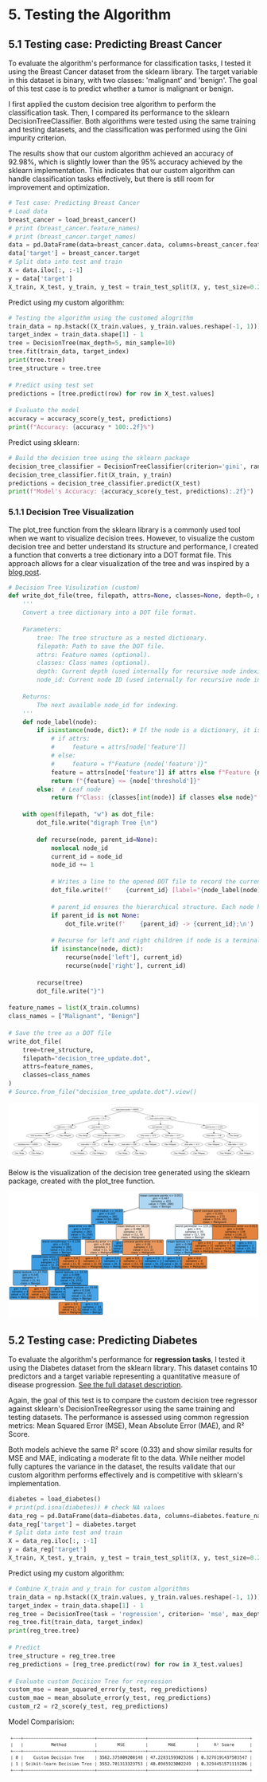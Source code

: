 # 5. Testing the Algorithm
## 5.1 Testing case: Predicting Breast Cancer
To evaluate the algorithm's performance for classification tasks, I tested it using the Breast Cancer dataset from the sklearn library. The target variable in this dataset is binary, with two classes: 'malignant' and 'benign'. The goal of this test case is to predict whether a tumor is malignant or benign.

I first applied the custom decision tree algorithm to perform the classification task. Then, I compared its performance to the sklearn DecisionTreeClassifier. Both algorithms were tested using the same training and testing datasets, and the classification was performed using the Gini impurity criterion.

The results show that our custom algorithm achieved an accuracy of 92.98%, which is slightly lower than the 95% accuracy achieved by the sklearn implementation. This indicates that our custom algorithm can handle classification tasks effectively, but there is still room for improvement and optimization.

```python
# Test case: Predicting Breast Cancer
# Load data
breast_cancer = load_breast_cancer()
# print (breast_cancer.feature_names)
# print (breast_cancer.target_names)
data = pd.DataFrame(data=breast_cancer.data, columns=breast_cancer.feature_names)
data['target'] = breast_cancer.target
# Split data into test and train
X = data.iloc[:, :-1]
y = data['target']
X_train, X_test, y_train, y_test = train_test_split(X, y, test_size=0.2, random_state=42)
```
Predict using my custom algorithm:
```python
# Testing the algorithm using the customed alogrithm
train_data = np.hstack((X_train.values, y_train.values.reshape(-1, 1)))  # Merge features and target
target_index = train_data.shape[1] - 1  
tree = DecisionTree(max_depth=5, min_sample=10) 
tree.fit(train_data, target_index)
print(tree.tree)
tree_structure = tree.tree

# Predict using test set
predictions = [tree.predict(row) for row in X_test.values]

# Evaluate the model
accuracy = accuracy_score(y_test, predictions)
print(f"Accuracy: {accuracy * 100:.2f}%")
```
Predict using sklearn:
```python
# Build the decision tree using the sklearn package
decision_tree_classifier = DecisionTreeClassifier(criterion='gini', random_state=42)
decision_tree_classifier.fit(X_train, y_train)
predictions = decision_tree_classifier.predict(X_test)
print(f"Model's Accuracy: {accuracy_score(y_test, predictions):.2f}")
```

### 5.1.1 Decision Tree Visualization
The plot_tree function from the sklearn library is a commonly used tool when we want to visualize decision trees. However, to visualize the custom decision tree and better understand its structure and performance, I created a function that converts a tree dictionary into a DOT format file. This approach allows for a clear visualization of the tree and was inspired by a [blog post](https://blog.csdn.net/weixin_40722661/article/details/101631344). 

```python
# Decision Tree Visulization (custom)
def write_dot_file(tree, filepath, attrs=None, classes=None, depth=0, node_id=0):
    '''
    Convert a tree dictionary into a DOT file format.
    
    Parameters:
        tree: The tree structure as a nested dictionary.
        filepath: Path to save the DOT file.
        attrs: Feature names (optional).
        classes: Class names (optional).
        depth: Current depth (used internally for recursive node indexing).
        node_id: Current node ID (used internally for recursive node indexing).
    
    Returns:
        The next available node_id for indexing.
    '''
    def node_label(node):
        if isinstance(node, dict): # If the node is a dictionary, it is a terminal/decision node.
            # if attrs:
            #     feature = attrs[node['feature']]
            # else:
            #     feature = f"Feature {node['feature']}"
            feature = attrs[node['feature']] if attrs else f"Feature {node['feature']}"
            return f"{feature} <= {node['threshold']}"
        else:  # Leaf node
            return f"Class: {classes[int(node)] if classes else node}" # If classes is not provided, use the value of node directly as the class label

    with open(filepath, "w") as dot_file:
        dot_file.write("digraph Tree {\n")
        
        def recurse(node, parent_id=None):
            nonlocal node_id
            current_id = node_id
            node_id += 1
            
            # Writes a line to the opened DOT file to record the current node
            dot_file.write(f'    {current_id} [label="{node_label(node)}"];\n')
            
            # parent_id ensures the hierarchical structure. Each node has a parent node except the root node.
            if parent_id is not None:
                dot_file.write(f'    {parent_id} -> {current_id};\n')
            
            # Recurse for left and right children if node is a terminal/decision node
            if isinstance(node, dict):
                recurse(node['left'], current_id)
                recurse(node['right'], current_id)
        
        recurse(tree)
        dot_file.write("}")

feature_names = list(X_train.columns) 
class_names = ["Malignant", "Benign"] 

# Save the tree as a DOT file
write_dot_file(
    tree=tree_structure,
    filepath="decision_tree_update.dot",
    attrs=feature_names,
    classes=class_names
)
# Source.from_file("decision_tree_update.dot").view()
```
![Example DOT Output](images/vis_example.png)

Below is the visualization of the decision tree generated using the sklearn package, created with the plot_tree function.

![Sklearn Output](images/decision_tree_plot_sklearn.png)

## 5.2 Testing case: Predicting Diabetes

To evaluate the algorithm's performance for **regression tasks**, I tested it using the Diabetes dataset from the sklearn library. This dataset contains 10 predictors and a target variable representing a quantitative measure of disease progression. [See the full dataset description](https://scikit-learn.org/1.5/datasets/toy_dataset.html). 

Again, the goal of this test is to compare the custom decision tree regressor against sklearn's DecisionTreeRegressor using the same training and testing datasets. The performance is assessed using common regression metrics: Mean Squared Error (MSE), Mean Absolute Error (MAE), and R² Score.

Both models achieve the same R² score (0.33) and show similar results for MSE and MAE, indicating a moderate fit to the data. While neither model fully captures the variance in the dataset, the results validate that our custom algorithm performs effectively and is competitive with sklearn's implementation.

```python
diabetes = load_diabetes()
# print(pd.isna(diabetes)) # check NA values
data_reg = pd.DataFrame(data=diabetes.data, columns=diabetes.feature_names)
data_reg['target'] = diabetes.target
# Split data into test and train
X = data_reg.iloc[:, :-1]
y = data_reg['target']
X_train, X_test, y_train, y_test = train_test_split(X, y, test_size=0.2, random_state=42)
```
Predict using my custom algorithm:
```python
# Combine X_train and y_train for custom algorithms
train_data = np.hstack((X_train.values, y_train.values.reshape(-1, 1))) 
target_index = train_data.shape[1] - 1  
reg_tree = DecisionTree(task = 'regression', criterion= 'mse', max_depth=5, min_sample=10) 
reg_tree.fit(train_data, target_index)
print(reg_tree.tree)

# Predict
tree_structure = reg_tree.tree
reg_predictions = [reg_tree.predict(row) for row in X_test.values]

# Evaluate custom Decision Tree for regression
custom_mse = mean_squared_error(y_test, reg_predictions)
custom_mae = mean_absolute_error(y_test, reg_predictions)
custom_r2 = r2_score(y_test, reg_predictions)
```
Model Comparision:

![model comparison](images/model_comparison.png)
